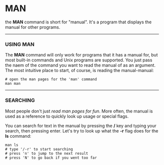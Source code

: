 # MAN

the **MAN** command is short for "manual". It's a program that displays the manual for other programs.

---

### USING MAN

The **MAN** command will only work for programs that it has a manual for, but most built-in commands and Unix programs are supported. You just pass the naem of the command you want to read the manual of as an argument. The most intuitive place to start, of course, is reading the manual-manual:

    # open the man pages for the 'man' command
    man man

---

### SEARCHING

Most people don't just _read man pages for fun_. More often, the manual is used as a reference to quickly look up usage or special flags.

You can search for text in the manual by pressing the **/** key and typing your search, then pressing enter. Let's try to look up what the **-r** flag does for the **ls** command:

    man ls
    # type '/-r' to start searching
    # press 'n' to jump to the next result
    # press 'N' to go back if you went too far
